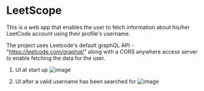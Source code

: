 # LeetScope

This is a web app that enables the user to fetch information about his/her LeetCode account using their profile's username.

The project uses Leetcode's default graphQL API - "https://leetcode.com/graphql/"  along with a CORS anywhere access server to enable fetching the data for the user.

1) UI at start up
![image](https://github.com/user-attachments/assets/73a7a8d1-d5df-4d8a-b8eb-f5660180e82c)


2) UI after a valid username has been searched for
![image](https://github.com/user-attachments/assets/9f9d9b05-6765-43d2-8d2c-0d81fdcbe9f3)

    

